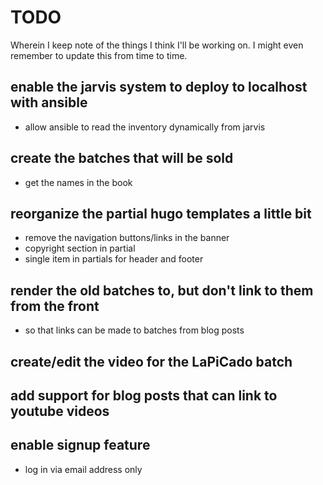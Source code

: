 # TODO

Wherein I keep note of the things I think I'll be working on. I might even remember to update this from time to time.

## enable the jarvis system to deploy to localhost with ansible

 - allow ansible to read the inventory dynamically from jarvis

## create the batches that will be sold

 - get the names in the book

## reorganize the partial hugo templates a little bit

 - remove the navigation buttons/links in the banner
 - copyright section in partial
 - single item in partials for header and footer
 
## render the old batches to, but don't link to them from the front

 - so that links can be made to batches from blog posts

## create/edit the video for the LaPiCado batch

## add support for blog posts that can link to youtube videos

## enable signup feature

 - log in via email address only
